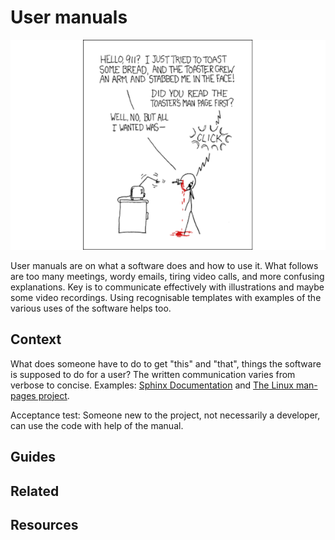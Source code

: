 # User manuals

[![RTFM](img/rtfm.png)](https://xkcd.com/293/)

User manuals are on what a software does and how to use it. What follows are too many meetings, wordy emails, tiring video calls, and more confusing explanations. Key is to communicate effectively with illustrations and maybe some video recordings. Using recognisable templates with examples of the various uses of the software helps too. 

## Context

What does someone have to do to get "this" and "that", things the software is supposed to do for a user? The written communication varies from verbose to concise. Examples: [Sphinx Documentation](https://www.sphinx-doc.org/en/master/contents.html) and [The Linux man-pages project](https://www.kernel.org/doc/man-pages/).

Acceptance test: Someone new to the project, not necessarily a developer, can use the code with help of the manual.

## Guides

## Related

## Resources